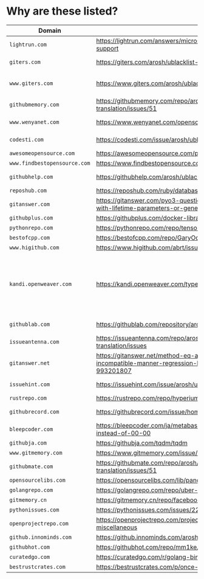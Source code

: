 # Why are these listed?

| Domain | Page | Original | Note |
| ------ | ---- | -------- | ---- |
| `lightrun.com` | https://lightrun.com/answers/microsoft-typescript-pipeflowchain-type-support | https://github.com/microsoft/TypeScript/issues/30370 |  |
| `giters.com` | https://giters.com/arosh/ublacklist-stackoverflow-translation/issues/51 | https://github.com/arosh/ublacklist-stackoverflow-translation/issues/51 |  |
| `www.giters.com` | https://www.giters.com/arosh/ublacklist-stackoverflow-translation/issues/51 | https://github.com/arosh/ublacklist-stackoverflow-translation/issues/51 | www.giters.com also serves copycat. |
| `githubmemory.com` | https://githubmemory.com/repo/arosh/ublacklist-stackoverflow-translation/issues/51 | https://github.com/arosh/ublacklist-stackoverflow-translation/issues/51 |  |
| `www.wenyanet.com` | https://www.wenyanet.com/opensource/ja/5ff3071877c41a72a418b148.html | https://github.com/BBE78/cypress-sonarqube-reporter |  |
| `codesti.com` | https://codesti.com/issue/arosh/ublacklist-stackoverflow-translation/51 | https://github.com/arosh/ublacklist-stackoverflow-translation/issues/51 |  |
| `awesomeopensource.com` | https://awesomeopensource.com/project/jgm/pandoc | https://github.com/pandoc/pandoc |  |
| `www.findbestopensource.com` | https://www.findbestopensource.com/product/robertoaloi-erlang-web | https://github.com/robertoaloi/erlang-web |  |
| `githubhelp.com` | https://githubhelp.com/arosh/ublacklist-stackoverflow-translation | https://github.com/arosh/ublacklist-stackoverflow-translation |  |
| `reposhub.com` | https://reposhub.com/ruby/database-tools/soundcloud-lhm.html | https://github.com/soundcloud/lhm |  |
| `gitanswer.com` | https://gitanswer.com/pyo3-question-about-pymethods-cannot-be-used-with-lifetime-parameters-or-generics-rust-674792372 | https://github.com/PyO3/pyo3/issues/1088 |  |
| `githubplus.com` | https://githubplus.com/docker-library/php | https://github.com/docker-library/php |  |
| `pythonrepo.com` | https://pythonrepo.com/repo/tensorflow-tensorflow--python-deep-learning | https://github.com/tensorflow/tensorflow |  |
| `bestofcpp.com` | https://bestofcpp.com/repo/GaryOderNichts-Bloopair-cpp-network | https://github.com/GaryOderNichts/Bloopair |  |
| `www.higithub.com` | https://www.higithub.com/abrt/issue/retrace-server/433 | https://github.com/abrt/retrace-server/pull/433 |  |
| `kandi.openweaver.com` | https://kandi.openweaver.com/typescript/HelloRusk/qiita-trend-api | https://github.com/HelloRusk/qiita-trend-api | The site distributes copies of Stack Overflow QAs under the heading "Community Discussions." |
| `githublab.com` | https://githublab.com/repository/arosh/ublacklist-stackoverflow-translation | https://github.com/arosh/ublacklist-stackoverflow-translation |  |
| `issueantenna.com` | https://issueantenna.com/repo/arosh/ublacklist-stackoverflow-translation/issues | https://github.com/arosh/ublacklist-stackoverflow-translation/issues |  |
| `gitanswer.net` | https://gitanswer.net/method-eq-and-ne-overrides-class-object-in-an-incompatible-manner-regression-between-1-1-160-and-1-1-161-993201807 | https://github.com/microsoft/pyright/issues/2287 |  |
| `issuehint.com` | https://issuehint.com/issue/arosh/ublacklist-stackoverflow-translation/51 | https://github.com/arosh/ublacklist-stackoverflow-translation/issues/51 |  |
| `rustrepo.com` | https://rustrepo.com/repo/hyperium-hyper-rust-http-client | https://github.com/hyperium/hyper |  |
| `githubrecord.com` | https://githubrecord.com/issue/home-assistant/core/66291/1059421055 | https://github.com/home-assistant/core/issues/66291 |  |
| `bleepcoder.com` | https://bleepcoder.com/ja/metabase/419604485/time-is-showing-24-00-instead-of-00-00 | https://github.com/metabase/metabase/issues/9538 | closed? |
| `githubja.com` | https://githubja.com/tqdm/tqdm | https://github.com/tqdm/tqdm | closed? |
| `www.gitmemory.com` | https://www.gitmemory.com/issue/dbeaver/dbeaver/232/528912919 | https://github.com/dbeaver/dbeaver/issues/232 | closed? |
| `githubmate.com` | https://githubmate.com/repo/arosh/ublacklist-stackoverflow-translation/issues/51 | https://github.com/arosh/ublacklist-stackoverflow-translation/issues/51 | closed? |
| `opensourcelibs.com` | https://opensourcelibs.com/lib/pandoc | https://github.com/pandoc/pandoc | closed? |
| `golangrepo.com` | https://golangrepo.com/repo/uber-go-zap-go-logging-monitoring | https://github.com/uber-go/zap | closed? |
| `gitmemory.cn` | https://gitmemory.cn/repo/facebook/react | https://github.com/facebook/react | closed? |
| `pythonissues.com` | https://pythonissues.com/issues/2256430 | https://github.com/pupil-labs/pupil/issues/920 | closed? |
| `openprojectrepo.com` | https://openprojectrepo.com/project/kubernetes-kubernetes-go-miscellaneous | https://github.com/kubernetes/kubernetes | closed? |
| `github.innominds.com` | https://github.innominds.com/arosh/ublacklist-github-translation | https://github.com/arosh/ublacklist-github-translation | closed? |
| `githubhot.com` | https://githubhot.com/repo/mm1ke/gentoo-scripts/issues/1 | https://github.com/mm1ke/gentoo-scripts/issues/1 | closed? |
| `curatedgo.com` | https://curatedgo.com/r/golang-bindings-for-asticodego-asticoqui/index.html | https://github.com/asticode/go-asticoqui | closed? |
| `bestrustcrates.com` | https://bestrustcrates.com/p/once-installed-the-dtolnaycargo-expand/ | https://github.com/dtolnay/cargo-expand | closed? |
